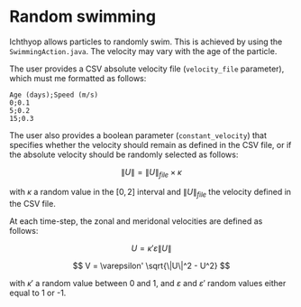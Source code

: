 # Random swimming

Ichthyop allows particles to randomly swim. This is achieved by using the
`SwimmingAction.java`. The velocity may vary with the age of the particle.

The user provides a CSV absolute velocity file (`velocity_file` parameter), which must me formatted as follows:

```
Age (days);Speed (m/s)
0;0.1
5;0.2
15;0.3
```

The user also provides a boolean parameter (`constant_velocity`) that specifies whether the velocity should remain as defined in the CSV file,
or if the absolute velocity should be randomly selected as follows:

$$
\|U\| = \|U\|_{file} \times \kappa
$$

with $\kappa$ a random value in the $[0, 2]$ interval and $\|U\|_{file}$ the velocity defined in the CSV file.

At each time-step, the zonal and meridonal velocities are defined as follows:

$$
U = \kappa' \varepsilon  \|U\|
$$

$$
V = \varepsilon' \sqrt{\|U\|^2 - U^2}
$$

with $\kappa'$ a random value between 0 and 1, and
$\varepsilon$ and $\varepsilon'$ random values either equal
to 1 or -1.
